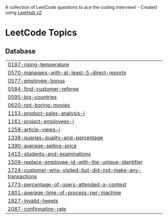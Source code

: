 A collection of LeetCode questions to ace the coding interview! - Created using [LeetHub v2](https://github.com/arunbhardwaj/LeetHub-2.0)
<!---LeetCode Topics Start-->
# LeetCode Topics
## Database
|  |
| ------- |
| [0197-rising-temperature](https://github.com/NunnaPooja/SQL_Leetcode50/tree/master/0197-rising-temperature) |
| [0570-managers-with-at-least-5-direct-reports](https://github.com/NunnaPooja/SQL_Leetcode50/tree/master/0570-managers-with-at-least-5-direct-reports) |
| [0577-employee-bonus](https://github.com/NunnaPooja/SQL_Leetcode50/tree/master/0577-employee-bonus) |
| [0584-find-customer-referee](https://github.com/NunnaPooja/SQL_Leetcode50/tree/master/0584-find-customer-referee) |
| [0595-big-countries](https://github.com/NunnaPooja/SQL_Leetcode50/tree/master/0595-big-countries) |
| [0620-not-boring-movies](https://github.com/NunnaPooja/SQL_Leetcode50/tree/master/0620-not-boring-movies) |
| [1153-product-sales-analysis-i](https://github.com/NunnaPooja/SQL_Leetcode50/tree/master/1153-product-sales-analysis-i) |
| [1161-project-employees-i](https://github.com/NunnaPooja/SQL_Leetcode50/tree/master/1161-project-employees-i) |
| [1258-article-views-i](https://github.com/NunnaPooja/SQL_Leetcode50/tree/master/1258-article-views-i) |
| [1338-queries-quality-and-percentage](https://github.com/NunnaPooja/SQL_Leetcode50/tree/master/1338-queries-quality-and-percentage) |
| [1390-average-selling-price](https://github.com/NunnaPooja/SQL_Leetcode50/tree/master/1390-average-selling-price) |
| [1415-students-and-examinations](https://github.com/NunnaPooja/SQL_Leetcode50/tree/master/1415-students-and-examinations) |
| [1509-replace-employee-id-with-the-unique-identifier](https://github.com/NunnaPooja/SQL_Leetcode50/tree/master/1509-replace-employee-id-with-the-unique-identifier) |
| [1724-customer-who-visited-but-did-not-make-any-transactions](https://github.com/NunnaPooja/SQL_Leetcode50/tree/master/1724-customer-who-visited-but-did-not-make-any-transactions) |
| [1773-percentage-of-users-attended-a-contest](https://github.com/NunnaPooja/SQL_Leetcode50/tree/master/1773-percentage-of-users-attended-a-contest) |
| [1801-average-time-of-process-per-machine](https://github.com/NunnaPooja/SQL_Leetcode50/tree/master/1801-average-time-of-process-per-machine) |
| [1827-invalid-tweets](https://github.com/NunnaPooja/SQL_Leetcode50/tree/master/1827-invalid-tweets) |
| [2087-confirmation-rate](https://github.com/NunnaPooja/SQL_Leetcode50/tree/master/2087-confirmation-rate) |
<!---LeetCode Topics End-->